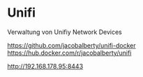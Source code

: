 # Unifi
Verwaltung von Unifiy Network Devices

https://github.com/jacobalberty/unifi-docker
https://hub.docker.com/r/jacobalberty/unifi

http://192.168.178.95:8443